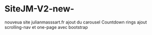 # SiteJM-V2-new-
nouveua site julianmasssart.fr
ajout du carousel Countdown rings
ajout scrolling-nav et one-page avec bootstrap
